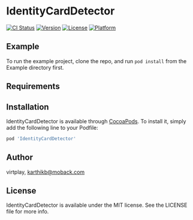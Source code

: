# IdentityCardDetector

[![CI Status](https://img.shields.io/travis/virtplay/IdentityCardDetector.svg?style=flat)](https://travis-ci.org/virtplay/IdentityCardDetector)
[![Version](https://img.shields.io/cocoapods/v/IdentityCardDetector.svg?style=flat)](https://cocoapods.org/pods/IdentityCardDetector)
[![License](https://img.shields.io/cocoapods/l/IdentityCardDetector.svg?style=flat)](https://cocoapods.org/pods/IdentityCardDetector)
[![Platform](https://img.shields.io/cocoapods/p/IdentityCardDetector.svg?style=flat)](https://cocoapods.org/pods/IdentityCardDetector)

## Example

To run the example project, clone the repo, and run `pod install` from the Example directory first.

## Requirements

## Installation

IdentityCardDetector is available through [CocoaPods](https://cocoapods.org). To install
it, simply add the following line to your Podfile:

```ruby
pod 'IdentityCardDetector'
```

## Author

virtplay, karthikb@moback.com

## License

IdentityCardDetector is available under the MIT license. See the LICENSE file for more info.
